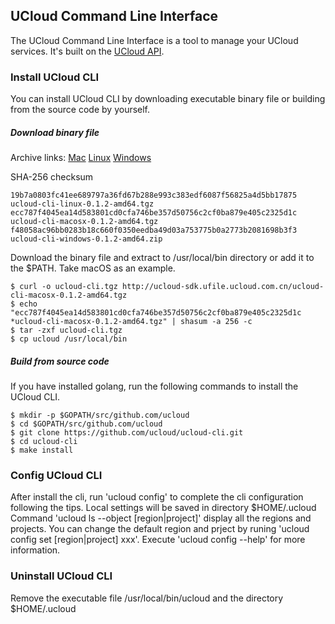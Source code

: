 ## UCloud Command Line Interface 

The UCloud Command Line Interface is a tool to manage your UCloud services. It's built on the [UCloud API](https://docs.ucloud.cn/api/summary/index).

### Install UCloud CLI

You can install UCloud CLI by downloading executable binary file or building from the source code by yourself.

##### Download binary file
Archive links:
[Mac](http://ucloud-sdk.ufile.ucloud.com.cn/ucloud-cli-macosx-0.1.2-amd64.tgz)
[Linux](http://ucloud-sdk.ufile.ucloud.com.cn/ucloud-cli-linux-0.1.2-amd64.tgz)
[Windows](http://ucloud-sdk.ufile.ucloud.com.cn/ucloud-cli-windows-0.1.2-amd64.zip)

SHA-256 checksum
```
19b7a0803fc41ee689797a36fd67b288e993c383edf6087f56825a4d5bb17875 ucloud-cli-linux-0.1.2-amd64.tgz
ecc787f4045ea14d583801cd0cfa746be357d50756c2cf0ba879e405c2325d1c ucloud-cli-macosx-0.1.2-amd64.tgz
f48058ac96bb0283b18c660f0350eedba49d03a753775b0a2773b2081698b3f3 ucloud-cli-windows-0.1.2-amd64.zip
```

Download the binary file and extract to /usr/local/bin directory or add it to the $PATH. Take macOS as an example.
```
$ curl -o ucloud-cli.tgz http://ucloud-sdk.ufile.ucloud.com.cn/ucloud-cli-macosx-0.1.2-amd64.tgz
$ echo "ecc787f4045ea14d583801cd0cfa746be357d50756c2cf0ba879e405c2325d1c *ucloud-cli-macosx-0.1.2-amd64.tgz" | shasum -a 256 -c
$ tar -zxf ucloud-cli.tgz
$ cp ucloud /usr/local/bin
```
##### Build from source code

If you have installed golang, run the following commands to install the UCloud CLI.

```
$ mkdir -p $GOPATH/src/github.com/ucloud
$ cd $GOPATH/src/github.com/ucloud
$ git clone https://github.com/ucloud/ucloud-cli.git
$ cd ucloud-cli
$ make install
```

### Config UCloud CLI

After install the cli, run 'ucloud config' to complete the cli configuration following the tips. Local settings will be saved in directory $HOME/.ucloud
Command 'ucloud ls --object [region|project]' display all the regions and projects. You can change the default region and prject by runing 'ucloud config set [region|project] xxx'.
Execute 'ucloud config --help' for more information.

### Uninstall UCloud CLI

Remove the executable file /usr/local/bin/ucloud and the directory $HOME/.ucloud
